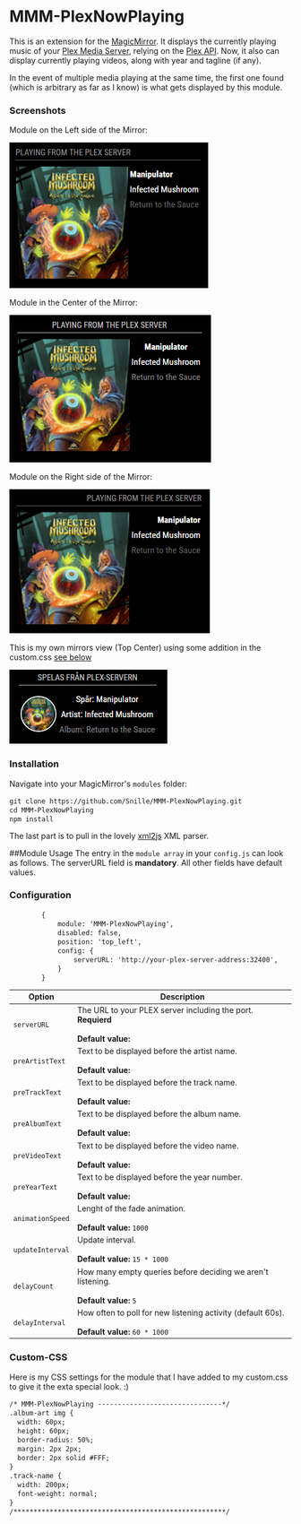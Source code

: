 # MMM-PlexNowPlaying
This is an extension for the [MagicMirror](https://github.com/MichMich/MagicMirror). It displays the currently playing music of your [Plex Media Server](https://plex.tv), relying on the [Plex API](https://github.com/Arcanemagus/plex-api/wiki/Sessions-Status).  Now, it also can display currently playing videos, along with year and tagline (if any).

In the event of multiple media playing at the same time, the first one found (which is arbitrary as far as I know) is what gets displayed by this module.

### Screenshots

Module on the Left side of the Mirror:

![Plex Module Left](https://github.com/Snille/MMM-PlexNowPlaying/blob/master/.github/Plex-Music-Left.png)

Module in the Center of the Mirror:

![Plex Module Center](https://github.com/Snille/MMM-PlexNowPlaying/blob/master/.github/Plex-Music-Center.png)

Module on the Right side of the Mirror:

![Plex Module Center](https://github.com/Snille/MMM-PlexNowPlaying/blob/master/.github/Plex-Music-Right.png)

This is my own mirrors view (Top Center) using some addition in the custom.css [see below](#custom-css)

![Plex Module Custom CSS](https://github.com/Snille/MMM-PlexNowPlaying/blob/master/.github/Plex-Music-Center-Snilles.PNG)


### Installation

Navigate into your MagicMirror's `modules` folder:

```
git clone https://github.com/Snille/MMM-PlexNowPlaying.git
cd MMM-PlexNowPlaying
npm install
```

The last part is to pull in the lovely [xml2js](https://github.com/Leonidas-from-XIV/node-xml2js) XML parser.

##Module Usage
The entry in the `module array` in your `config.js` can look as follows. The serverURL field is **mandatory**. All other fields have default values.


### Configuration

```
        {
            module: 'MMM-PlexNowPlaying',
            disabled: false,
            position: 'top_left',
            config: {
                serverURL: 'http://your-plex-server-address:32400',
            }
        }
```

| Option | Description |
|---|---| 
|`serverURL`|The URL to your PLEX server including the port.<br>**Requierd**<br><br>**Default value:** ` `|
|`preArtistText`|Text to be displayed before the artist name.<br><br>**Default value:** ` `|
|`preTrackText`|Text to be displayed before the track name.<br><br>**Default value:** ` `|
|`preAlbumText`|Text to be displayed before the album name.<br><br>**Default value:** ` `|
|`preVideoText`|Text to be displayed before the video name.<br><br>**Default value:** ` `|
|`preYearText`|Text to be displayed before the year number.<br><br>**Default value:** ` `|
|`animationSpeed`|Lenght of the fade animation.<br><br>**Default value:** `1000`|
|`updateInterval`|Update interval.<br><br>**Default value:** `15 * 1000`|
|`delayCount`|How many empty queries before deciding we aren't listening.<br><br>**Default value:** `5`|
|`delayInterval`|How often to poll for new listening activity (default 60s).<br><br>**Default value:** `60 * 1000`|

### Custom-CSS

Here is my CSS settings for the module that I have added to my custom.css to give it the exta special look. :)

```
/* MMM-PlexNowPlaying -------------------------------*/
.album-art img {
  width: 60px;
  height: 60px;
  border-radius: 50%;
  margin: 2px 2px;
  border: 2px solid #FFF;
}
.track-name {
  width: 200px;
  font-weight: normal;
}
/*****************************************************/
```

